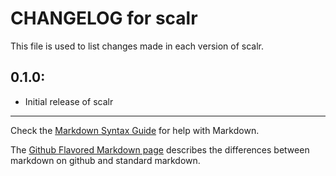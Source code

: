# CHANGELOG for scalr

This file is used to list changes made in each version of scalr.

## 0.1.0:

* Initial release of scalr

- - -
Check the [Markdown Syntax Guide](http://daringfireball.net/projects/markdown/syntax) for help with Markdown.

The [Github Flavored Markdown page](http://github.github.com/github-flavored-markdown/) describes the differences between markdown on github and standard markdown.
